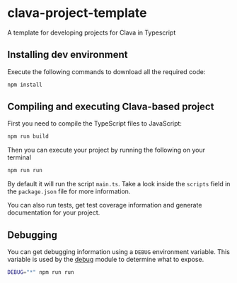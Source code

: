 # clava-project-template

A template for developing projects for Clava in Typescript

## Installing dev environment

Execute the following commands to download all the required code:

```bash
npm install
```

## Compiling and executing Clava-based project

First you need to compile the TypeScript files to JavaScript:

```bash
npm run build
```

Then you can execute your project by running the following on your terminal

```bash
npm run run
```

By default it will run the script `main.ts`. Take a look inside the `scripts` field in the `package.json` file for more information.

You can also run tests, get test coverage information and generate documentation for your project.

## Debugging

You can get debugging information using a `DEBUG` environment variable.
This variable is used by the [debug](https://www.npmjs.com/package/debug) module to determine what to expose.

```bash
DEBUG="*" npm run run
```
